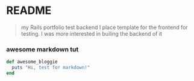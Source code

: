 # README

 > my Rails portfolio test backend
 > I place template for the frontend for testing. I was more interested in builing the backend of it
### awesome markdown tut
 ```ruby
 def awesome_bloggie
   puts "Hi, test for markdown!"
 end
 ```
